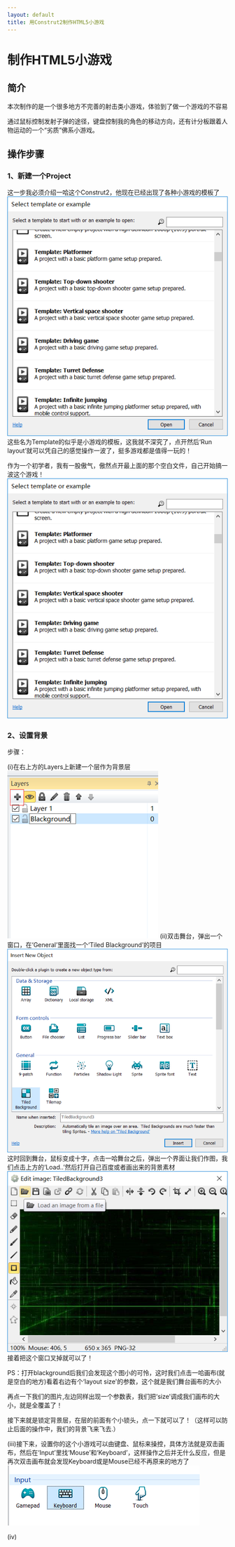 ```yaml
---
layout: default
title: 用Construt2制作HTML5小游戏
---
```


# 制作HTML5小游戏
## 简介
本次制作的是一个很多地方不完善的射击类小游戏，体验到了做一个游戏的不容易

通过鼠标控制发射子弹的途径，键盘控制我的角色的移动方向，还有计分板跟着人物运动的一个“劣质”佛系小游戏。
## 操作步骤
### 1、新建一个Project
这一步我必须介绍一哈这个Construt2，他现在已经出现了各种小游戏的模板了
![谢谢志强](images\博客截图1.png)
这些名为Template的似乎是小游戏的模板，这我就不深究了，点开然后‘Run layout’就可以凭自己的感觉操作一波了，挺多游戏都是值得一玩的！

作为一个初学者，我有一股傲气，傲然点开最上面的那个空白文件，自己开始搞一波这个游戏！
![](images\博客截图1.png)

### 2、设置背景
步骤：

(i)在右上方的Layers上新建一个层作为背景层
![](\images\博客截图2.png)
(ii)双击舞台，弹出一个窗口，在‘General’里面找一个‘Tiled Blackground’的项目
![](\images\博客截图3.png)这时回到舞台，鼠标变成十字，点击一哈舞台之后，弹出一个界面让我们作图，我们点击上方的‘Load..’然后打开自己百度或者画出来的背景素材
![](\images\博客图片.png)
接着把这个窗口叉掉就可以了！

PS：打开blackground后我们会发现这个图小的可怜，这时我们点击一哈画布(就是空白的地方)看着右边有个‘layout size'的参数，这个就是我们舞台画布的大小

再点一下我们的图片,左边同样出现一个参数表，我们把‘size’调成我们画布的大小，就是全覆盖了！

接下来就是锁定背景层，在层的前面有个小锁头，点一下就可以了！（这样可以防止后面的操作中，我们的背景飞来飞去.）

(iii)接下来，设置你的这个小游戏可以由键盘、鼠标来操控，具体方法就是双击画布，然后在‘Input’里找‘Mouse’和‘Keyboard’，这样操作之后并无什么反应，但是再次双击画布就会发现Keyboard或是Mouse已经不再原来的地方了
![](\images\QQ图片20180929210957.png)

(iv)


